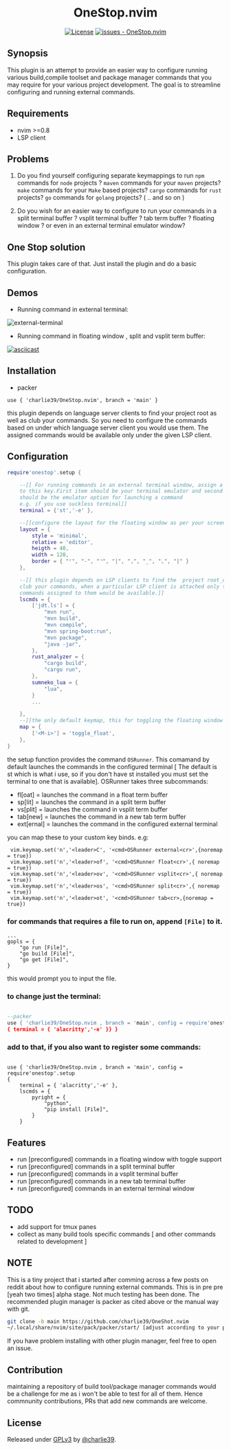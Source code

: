 <div align="center">

# OneStop.nvim

[![License](https://img.shields.io/badge/License-GPLv3-blue)](#license)
[![issues - OneStop.nvim](https://img.shields.io/github/issues/charlie39/OneStop.nvim)](https://github.com/charlie39/OneStop.nvim/issues)

</div>

## Synopsis


This plugin is an attempt to provide an easier way to configure running various
build,compile toolset and package manager commands that you may require for your various project development.
The goal is to streamline configuring and running external commands.

## Requirements

* nvim >=0.8
* LSP client


## Problems

1. Do you find yourself configuring separate keymappings to run ```npm``` commands for ```node```
   projects ? ```maven``` commands for your ```maven``` projects? ```make``` commands for your
   ```Make``` based projects? ```cargo``` commands for ```rust``` projects?
   ```go``` commands for ```golang``` projects? ( .. and so on )

2. Do you wish for an easier way to configure to run your commands in a split terminal buffer ?
   vsplit terminal buffer ? tab term buffer ? floating window ? or even in an external terminal emulator window?

## One Stop solution

This plugin takes care of that.
Just install the plugin and do a basic configuration.


## Demos
* Running command in external terminal:

![external-terminal](https://user-images.githubusercontent.com/13074369/185806273-e5d56b4b-0ad2-4b99-83a6-1f03fb8deac0.gif)

* Running command in floating window , split and vsplit term buffer:

[![asciicast](https://asciinema.org/a/516276.svg)](https://asciinema.org/a/516276)

## Installation

* packer

```
use { 'charlie39/OneStop.nvim', branch = 'main' }
```
this plugin depends on language server clients to find your project root as well
as club your commands. So you need to configure the commands based on under
which language server client you would use them. The assigned commands would be
available only under the given LSP client.


## Configuration

```lua
require'onestop'.setup {

    --[[ For running commands in an external terminal window, assign a table
    to this key.First item should be your terminal emulator and second item
    should be the emulator option for launching a command
    e.g. if you use suckless terminal]]
    terminal = {'st','-e' },

    --[[configure the layout for the floating window as per your screen ( if the default is not good for you)]]
    layout = {
        style = 'minimal',
        relative = 'editor',
        heigth = 40,
        width = 120,
        border = { "⌜", "-", "⌝", "|", "⌟", "_", "⌞", "|" }
    },

    --[[ this plugin depends on LSP clients to find the  project root_dir as well as
    club your commands, when a particular LSP client is attached only the
    commands assigned to them would be available.]]
    lscmds = {
        ['jdt.ls'] = {
            "mvn run",
            "mvn build",
            "mvn compile",
            "mvn spring-boot:run",
            "mvn package",
            "java -jar",
        },
        rust_analyzer = {
            "cargo build",
            "cargo run",
        },
        sumneko_lua = {
            "lua",
        }
        ...

    },
    --[[the only default keymap, this for toggling the floating window ]]
    map = {
        ['<M-i>'] = 'toggle_float',
    },
}

```

the setup function provides the command ```OSRunner```. This comamand by default
launches the commands in the configured terminal [ The default is st which is
what i use, so if you
don't have st installed you must set the terminal to one that is available].
OSRunner takes three subcommands:

- fl[oat] = launches the command in a float term buffer
- sp[lit] = launches the command in a split term buffer
- vs[plit] = launches the command in vsplit term buffer
- tab[new] = launches the command in a new tab term buffer
- ext[ernal] = launches the command in the configured  external terminal

you can map these to your  custom key binds.
e.g:

```
 vim.keymap.set('n','<leader>C', '<cmd>OSRunner external<cr>',{noremap = true})
 vim.keymap.set('n','<leader>of', '<cmd>OSRunner float<cr>',{ noremap = true})
 vim.keymap.set('n','<leader>ov', '<cmd>OSRunner vsplit<cr>',{ noremap = true})
 vim.keymap.set('n','<leader>os', '<cmd>OSRunner split<cr>',{ noremap = true})
 vim.keymap.set('n','<leader>ot', '<cmd>OSRunner tab<cr>,{noremap = true})

```
### for commands that requires a file to run on, append ```[File]``` to it.

```
...
gopls = {
    "go run [File]",
    "go build [File]",
    "go get [File]",
}
```

this would prompt you to input the file.


### to change just the terminal:

```lua

--packer
use { 'charlie39/OneStop.nvim , branch = 'main', config = require'onestop'.setup
{ terminal = { 'alacritty','-e' }} }

```
### add to that, if you also want to register some commands:

```

use { 'charlie39/OneStop.nvim , branch = 'main', config = require'onestop'.setup
{
    terminal = { 'alacritty','-e' },
    lscmds = {
        pyright = {
            "python",
            "pip install [File]",
        }
    }
```


## Features

* run [preconfigured] commands in a floating window with toggle support
* run [preconfigured] commands in a split terminal buffer
* run [preconfigured] commands in a vsplit terminal buffer
* run [preconfigured] commands in a new tab terminal buffer
* run [preconfigured] commands in an external terminal window

## TODO

* add support for tmux panes
* collect as many build tools specific commands [ and other commands related to
development ]

## NOTE

This is a tiny project that i started after comming across a few posts on reddit about how to configure running external commands.
This is in pre pre [yeah two times] alpha stage. Not much testing has been done.
The recommended plugin manager is packer as cited above or the manual way with
git.

```sh
git clone -b main https://github.com/charlie39/OneShot.nvim
~/.local/share/nvim/site/pack/packer/start/ [adjust according to your plugin.path]
```
If you have problem installing with other plugin manager, feel free to open an issue.

## Contribution

maintaining a repository of build tool/package manager commands would be a challenge for
me as i won't be able to test for all of them. Hence  commnunity
contributions, PRs that add new commands are welcome.



## License

Released under [GPLv3](/LICENSE) by [@charlie39](https://github.com/charlie39).
